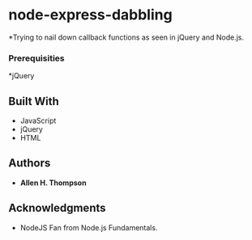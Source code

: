 # node-express-dabbling
*Trying to nail down callback functions as seen in jQuery and Node.js.

### Prerequisities
*jQuery

## Built With
* JavaScript
* jQuery
* HTML

## Authors
* **Allen H. Thompson**

## Acknowledgments
* NodeJS Fan from Node.js Fundamentals.
